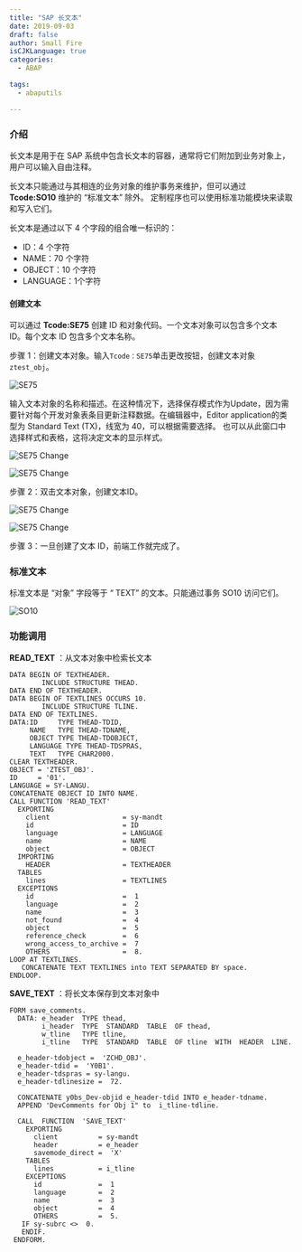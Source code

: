 ```yaml
---
title: "SAP 长文本"
date: 2019-09-03
draft: false
author: Small Fire
isCJKLanguage: true
categories: 
  - ABAP

tags: 
  - abaputils

---
```


### 介绍

长文本是用于在 SAP 系统中包含长文本的容器，通常将它们附加到业务对象上，用户可以输入自由注释。

长文本只能通过与其相连的业务对象的维护事务来维护，但可以通过 **Tcode:SO10** 维护的 “标准文本” 除外。
定制程序也可以使用标准功能模块来读取和写入它们。

长文本是通过以下 4 个字段的组合唯一标识的：

- ID：4 个字符
- NAME：70 个字符
- OBJECT：10 个字符
- LANGUAGE：1个字符

#### 创建文本

可以通过 **Tcode:SE75** 创建 ID 和对象代码。一个文本对象可以包含多个文本 ID。每个文本 ID 包含多个文本名称。

步骤 1：创建文本对象。输入`Tcode：SE75`单击更改按钮，创建文本对象 `ztest_obj`。

![SE75](/images/ABAP/ABAP_LongTexts1.png)

输入文本对象的名称和描述。在这种情况下，选择保存模式作为Update，因为需要针对每个开发对象表条目更新注释数据。在编辑器中，Editor application的类型为 Standard Text (TX)，线宽为 40，可以根据需要选择。
也可以从此窗口中选择样式和表格，这将决定文本的显示样式。

![SE75 Change](/images/ABAP/ABAP_LongTexts2.png)

![SE75 Change](/images/ABAP/ABAP_LongTexts3.png)


步骤 2：双击文本对象，创建文本ID。

![SE75 Change](/images/ABAP/ABAP_LongTexts4.png)

![SE75 Change](/images/ABAP/ABAP_LongTexts5.png)

步骤 3：一旦创建了文本 ID，前端工作就完成了。

### 标准文本

标准文本是 “对象” 字段等于 “ TEXT” 的文本。只能通过事务 SO10 访问它们。

![SO10](/images/ABAP/ABAP_LongTexts6.png)

### 功能调用

**READ_TEXT** ：从文本对象中检索长文本

```JS
DATA BEGIN OF TEXTHEADER.
        INCLUDE STRUCTURE THEAD.
DATA END OF TEXTHEADER.
DATA BEGIN OF TEXTLINES OCCURS 10.
        INCLUDE STRUCTURE TLINE.
DATA END OF TEXTLINES.
DATA:ID     TYPE THEAD-TDID,
     NAME   TYPE THEAD-TDNAME,
     OBJECT TYPE THEAD-TDOBJECT,
     LANGUAGE TYPE THEAD-TDSPRAS,
     TEXT   TYPE CHAR2000.
CLEAR TEXTHEADER.
OBJECT = 'ZTEST_OBJ'.
ID     = '01'.
LANGUAGE = SY-LANGU.
CONCATENATE OBJECT ID INTO NAME.
CALL FUNCTION 'READ_TEXT'
  EXPORTING
    client                  = sy-mandt
    id                      = ID
    language                = LANGUAGE
    name                    = NAME
    object                  = OBJECT
  IMPORTING
    HEADER                  = TEXTHEADER
  TABLES
    lines                   = TEXTLINES
  EXCEPTIONS
    id                      =  1
    language                =  2
    name                    =  3
    not_found               =  4
    object                  =  5
    reference_check         =  6
    wrong_access_to_archive =  7
    OTHERS                  =  8.
LOOP AT TEXTLINES.
   CONCATENATE TEXT TEXTLINES into TEXT SEPARATED BY space.
ENDLOOP.
```

**SAVE_TEXT** ：将长文本保存到文本对象中

```JS
FORM save_comments.
  DATA: e_header  TYPE thead,
        i_header  TYPE  STANDARD  TABLE  OF thead,
        w_tline   TYPE tline,
        i_tline   TYPE  STANDARD  TABLE  OF tline  WITH  HEADER  LINE.
 
  e_header-tdobject =  'ZCHD_OBJ'.
  e_header-tdid =  'Y0B1'.
  e_header-tdspras = sy-langu.
  e_header-tdlinesize =  72.
 
  CONCATENATE y0bs_Dev-objid e_header-tdid INTO e_header-tdname.
  APPEND 'DevComments for Obj 1" to  i_tline-tdline.
 
  CALL  FUNCTION  'SAVE_TEXT'
    EXPORTING
      client          = sy-mandt
      header          = e_header
      savemode_direct =  'X'
    TABLES
      lines           = i_tline
    EXCEPTIONS
      id              =  1
      language        =  2
      name            =  3
      object          =  4
      OTHERS          =  5.
   IF sy-subrc <>  0.
   ENDIF.
 ENDFORM.
```



